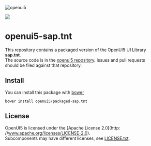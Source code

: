 ![openui5](http://openui5.org/images/OpenUI5_new_big_side.png)

![](http://img.shields.io/bower/v/openui5/packaged-sap.tnt.svg?style=flat)

# openui5-sap.tnt

This repository contains a packaged version of the OpenUI5 UI Library **sap.tnt**.  
The source code is in the [openui5 repository](https://github.com/SAP/openui5/tree/master/src/sap.tnt). Issues and pull requests should be filed against that repository.

## Install

You can install this package with [bower](http://bower.io/)

```
bower install openui5/packaged-sap.tnt
```

## License

OpenUI5 is licensed under the [Apache License 2.0](http: //www.apache.org/licenses/LICENSE-2.0).  
Subcomponents may have different licenses, see [LICENSE.txt](LICENSE.txt).
